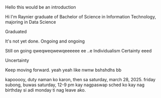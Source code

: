 Hello this would be an introduction

Hi I'm Raynier graduate of Bachelor of Science in Information Technology, majoring in Data Science

Graduated 

It's not yet done. 
Ongoing and ongoing

Still on going
qweqweqwewqeeeeee ee
..e
Individualism
Certainty eeed

Uncertainty

Keep moving forward.
yeah
yeah
like
nwnw
bshshdhs
bb

kapooooy, duty naman ko karon, then sa saturday, march 28, 2025. friday subong, buwas saturday, 12-9 pm kay nagpaswap sched ko kay nag birthday si adi monday ti nag leave ako.
